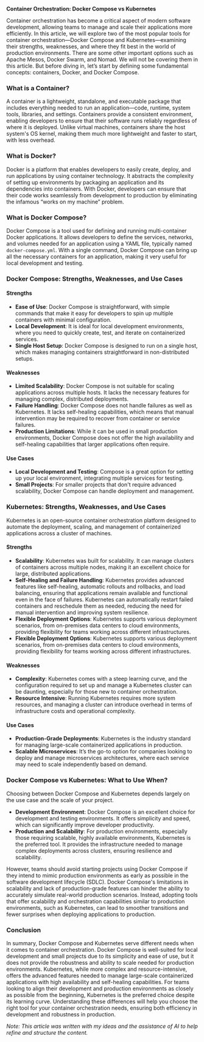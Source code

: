 ---
---

**Container Orchestration: Docker Compose vs Kubernetes**

Container orchestration has become a critical aspect of modern software development, allowing teams to manage and scale their applications more efficiently. In this article, we will explore two of the most popular tools for container orchestration—Docker Compose and Kubernetes—examining their strengths, weaknesses, and where they fit best in the world of production environments. There are some other important options such as Apache Mesos, Docker Swarm, and Nomad. We will not be covering them in this article. But before diving in, let’s start by defining some fundamental concepts: containers, Docker, and Docker Compose.

### What is a Container?
A container is a lightweight, standalone, and executable package that includes everything needed to run an application—code, runtime, system tools, libraries, and settings. Containers provide a consistent environment, enabling developers to ensure that their software runs reliably regardless of where it is deployed. Unlike virtual machines, containers share the host system's OS kernel, making them much more lightweight and faster to start, with less overhead.

### What is Docker?
Docker is a platform that enables developers to easily create, deploy, and run applications by using container technology. It abstracts the complexity of setting up environments by packaging an application and its dependencies into containers. With Docker, developers can ensure that their code works seamlessly from development to production by eliminating the infamous “works on my machine” problem.

### What is Docker Compose?
Docker Compose is a tool used for defining and running multi-container Docker applications. It allows developers to define the services, networks, and volumes needed for an application using a YAML file, typically named `docker-compose.yml`. With a single command, Docker Compose can bring up all the necessary containers for an application, making it very useful for local development and testing.

### Docker Compose: Strengths, Weaknesses, and Use Cases
#### **Strengths**
- **Ease of Use**: Docker Compose is straightforward, with simple commands that make it easy for developers to spin up multiple containers with minimal configuration.
- **Local Development**: It is ideal for local development environments, where you need to quickly create, test, and iterate on containerized services.
- **Single Host Setup**: Docker Compose is designed to run on a single host, which makes managing containers straightforward in non-distributed setups.

#### **Weaknesses**
- **Limited Scalability**: Docker Compose is not suitable for scaling applications across multiple hosts. It lacks the necessary features for managing complex, distributed deployments.
- **Failure Handling**: Docker Compose does not handle failures as well as Kubernetes. It lacks self-healing capabilities, which means that manual intervention may be required to recover from container or service failures.
- **Production Limitations**: While it can be used in small production environments, Docker Compose does not offer the high availability and self-healing capabilities that larger applications often require.

#### **Use Cases**
- **Local Development and Testing**: Compose is a great option for setting up your local environment, integrating multiple services for testing.
- **Small Projects**: For smaller projects that don't require advanced scalability, Docker Compose can handle deployment and management.

### Kubernetes: Strengths, Weaknesses, and Use Cases
Kubernetes is an open-source container orchestration platform designed to automate the deployment, scaling, and management of containerized applications across a cluster of machines.

#### **Strengths**
- **Scalability**: Kubernetes was built for scalability. It can manage clusters of containers across multiple nodes, making it an excellent choice for large, distributed applications.
- **Self-Healing and Failure Handling**: Kubernetes provides advanced features like self-healing, automatic rollouts and rollbacks, and load balancing, ensuring that applications remain available and functional even in the face of failures. Kubernetes can automatically restart failed containers and reschedule them as needed, reducing the need for manual intervention and improving system resilience.
- **Flexible Deployment Options**: Kubernetes supports various deployment scenarios, from on-premises data centers to cloud environments, providing flexibility for teams working across different infrastructures.
- **Flexible Deployment Options**: Kubernetes supports various deployment scenarios, from on-premises data centers to cloud environments, providing flexibility for teams working across different infrastructures.

#### **Weaknesses**
- **Complexity**: Kubernetes comes with a steep learning curve, and the configuration required to set up and manage a Kubernetes cluster can be daunting, especially for those new to container orchestration.
- **Resource Intensive**: Running Kubernetes requires more system resources, and managing a cluster can introduce overhead in terms of infrastructure costs and operational complexity.

#### **Use Cases**
- **Production-Grade Deployments**: Kubernetes is the industry standard for managing large-scale containerized applications in production.
- **Scalable Microservices**: It’s the go-to option for companies looking to deploy and manage microservices architectures, where each service may need to scale independently based on demand.

### Docker Compose vs Kubernetes: What to Use When?
Choosing between Docker Compose and Kubernetes depends largely on the use case and the scale of your project.
- **Development Environment**: Docker Compose is an excellent choice for development and testing environments. It offers simplicity and speed, which can significantly improve developer productivity.
- **Production and Scalability**: For production environments, especially those requiring scalable, highly available environments, Kubernetes is the preferred tool. It provides the infrastructure needed to manage complex deployments across clusters, ensuring resilience and scalability.

However, teams should avoid starting projects using Docker Compose if they intend to mimic production environments as early as possible in the software development lifecycle (SDLC). Docker Compose's limitations in scalability and lack of production-grade features can hinder the ability to accurately simulate real-world production scenarios. Instead, adopting tools that offer scalability and orchestration capabilities similar to production environments, such as Kubernetes, can lead to smoother transitions and fewer surprises when deploying applications to production.

### Conclusion
In summary, Docker Compose and Kubernetes serve different needs when it comes to container orchestration. Docker Compose is well-suited for local development and small projects due to its simplicity and ease of use, but it does not provide the robustness and ability to scale needed for production environments. Kubernetes, while more complex and resource-intensive, offers the advanced features needed to manage large-scale containerized applications with high availability and self-healing capabilities. For teams looking to align their development and production environments as closely as possible from the beginning, Kubernetes is the preferred choice despite its learning curve. Understanding these differences will help you choose the right tool for your container orchestration needs, ensuring both efficiency in development and robustness in production.

*Note: This article was written with my ideas and the assistance of AI to help refine and structure the content.*
